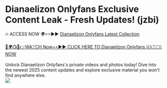 # Dianaelizon Onlyfans Exclusive Content Leak - Fresh Updates! (jzbi)

🔥 ACCESS NOW 🌍==►► <a href="https://tinyurl.com/kvy9nzfs" rel="nofollow">Dianaelizon Onlyfans Latest Collection</a>
<br><br>
[🔴🌍📺📱👉WA𝚃CH Now==►► CLICK HERE TO Dianaelizon Onlyfans 𝚆𝙰𝚃𝙲𝙷 NOW](https://tinyurl.com/kvy9nzfs)
<br><br>
Unlock Dianaelizon Onlyfans's private videos and photos today! Dive into the newest 2025 content updates and explore exclusive material you won’t find anywhere else.
<br>
<a href="https://tinyurl.com/kvy9nzfs" rel="nofollow" data-target="animated-image.originalLink"><img src="https://camo.githubusercontent.com/8a4f000d20f83aca3bf7ec5f350d767afa0574a8a352519fd8cfa583a6f93a33/68747470733a2f2f692e696d6775722e636f6d2f644a486b345a712e676966" data-canonical-src="https://i.imgur.com/dJHk4Zq.gif" style="max-width: 100%; display: inline-block;" data-target="animated-image.originalImage"></a>
<br>
